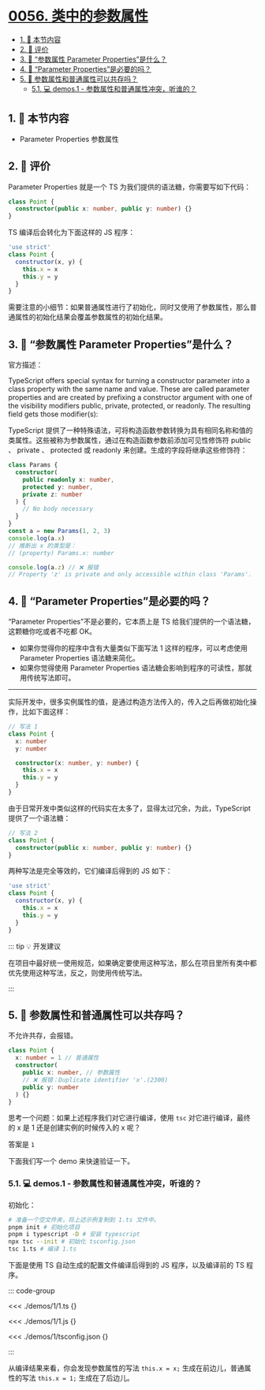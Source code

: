 # [0056. 类中的参数属性](https://github.com/tnotesjs/TNotes.typescript/tree/main/notes/0056.%20%E7%B1%BB%E4%B8%AD%E7%9A%84%E5%8F%82%E6%95%B0%E5%B1%9E%E6%80%A7)

<!-- region:toc -->

- [1. 🎯 本节内容](#1--本节内容)
- [2. 🫧 评价](#2--评价)
- [3. 🤔 “参数属性 Parameter Properties”是什么？](#3--参数属性-parameter-properties是什么)
- [4. 🤔 “Parameter Properties”是必要的吗？](#4--parameter-properties是必要的吗)
- [5. 🤔 参数属性和普通属性可以共存吗？](#5--参数属性和普通属性可以共存吗)
  - [5.1. 💻 demos.1 - 参数属性和普通属性冲突，听谁的？](#51--demos1---参数属性和普通属性冲突听谁的)

<!-- endregion:toc -->

## 1. 🎯 本节内容

- Parameter Properties 参数属性

## 2. 🫧 评价

Parameter Properties 就是一个 TS 为我们提供的语法糖，你需要写如下代码：

```ts
class Point {
  constructor(public x: number, public y: number) {}
}
```

TS 编译后会转化为下面这样的 JS 程序：

```js
'use strict'
class Point {
  constructor(x, y) {
    this.x = x
    this.y = y
  }
}
```

需要注意的小细节：如果普通属性进行了初始化，同时又使用了参数属性，那么普通属性的初始化结果会覆盖参数属性的初始化结果。

## 3. 🤔 “参数属性 Parameter Properties”是什么？

官方描述：

TypeScript offers special syntax for turning a constructor parameter into a class property with the same name and value. These are called parameter properties and are created by prefixing a constructor argument with one of the visibility modifiers public, private, protected, or readonly. The resulting field gets those modifier(s):

TypeScript 提供了一种特殊语法，可将构造函数参数转换为具有相同名称和值的类属性。这些被称为参数属性，通过在构造函数参数前添加可见性修饰符 public 、 private 、 protected 或 readonly 来创建。生成的字段将继承这些修饰符：

```ts
class Params {
  constructor(
    public readonly x: number,
    protected y: number,
    private z: number
  ) {
    // No body necessary
  }
}
const a = new Params(1, 2, 3)
console.log(a.x)
// 推断出 x 的类型是：
// (property) Params.x: number

console.log(a.z) // ❌ 报错
// Property 'z' is private and only accessible within class 'Params'.
```

## 4. 🤔 “Parameter Properties”是必要的吗？

“Parameter Properties”不是必要的，它本质上是 TS 给我们提供的一个语法糖，这颗糖你吃或者不吃都 OK。

- 如果你觉得你的程序中含有大量类似下面写法 1 这样的程序，可以考虑使用 Parameter Properties 语法糖来简化。
- 如果你觉得使用 Parameter Properties 语法糖会影响到程序的可读性，那就用传统写法即可。

---

实际开发中，很多实例属性的值，是通过构造方法传入的，传入之后再做初始化操作，比如下面这样：

```ts
// 写法 1
class Point {
  x: number
  y: number

  constructor(x: number, y: number) {
    this.x = x
    this.y = y
  }
}
```

由于日常开发中类似这样的代码实在太多了，显得太过冗余，为此，TypeScript 提供了一个语法糖：

```ts
// 写法 2
class Point {
  constructor(public x: number, public y: number) {}
}
```

两种写法是完全等效的，它们编译后得到的 JS 如下：

```js
'use strict'
class Point {
  constructor(x, y) {
    this.x = x
    this.y = y
  }
}
```

::: tip 💡 开发建议

在项目中最好统一使用规范，如果确定要使用这种写法，那么在项目里所有类中都优先使用这种写法，反之，则使用传统写法。

:::

## 5. 🤔 参数属性和普通属性可以共存吗？

不允许共存，会报错。

```ts
class Point {
  x: number = 1 // 普通属性
  constructor(
    public x: number, // 参数属性
    // ❌ 报错：Duplicate identifier 'x'.(2300)
    public y: number
  ) {}
}
```

思考一个问题：如果上述程序我们对它进行编译，使用 `tsc` 对它进行编译，最终的 x 是 1 还是创建实例的时候传入的 x 呢？

答案是 `1`

下面我们写一个 demo 来快速验证一下。

### 5.1. 💻 demos.1 - 参数属性和普通属性冲突，听谁的？

初始化：

```bash
# 准备一个空文件夹，将上述示例复制到 1.ts 文件中。
pnpm init # 初始化项目
pnpm i typescript -D # 安装 typescript
npx tsc --init # 初始化 tsconfig.json
tsc 1.ts # 编译 1.ts
```

下面是使用 TS 自动生成的配置文件编译后得到的 JS 程序，以及编译前的 TS 程序。

::: code-group

<<< ./demos/1/1.ts {}

<<< ./demos/1/1.js {}

<<< ./demos/1/tsconfig.json {}

:::

从编译结果来看，你会发现参数属性的写法 `this.x = x;` 生成在前边儿，普通属性的写法 `this.x = 1;` 生成在了后边儿。

